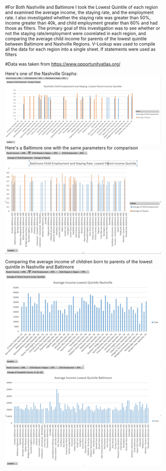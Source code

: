 #For Both Nashville and Baltimore I took the Lowest Quintile of each region and examined the average income, the staying rate, and the employment rate. I also investigated whether the staying rate was greater than 50%, income greater than 40k, and child employment greater than 60% and had those as filters. The primary goal of this investigation was to see whether or not the staying rate/employment were coorelated in each region, and comparing the average child income for parents of the lowest quintile between Baltimore and Nashville Regions. V-Lookup was used to compile all the data for each region into a single sheet. If statements were used as filters

#Data was taken from https://www.opportunityatlas.org/

Here's one of the Nashville Graphs:
![Alt Text](https://github.com/danielhong3/comparing-baltimore-nashville-child-staying-rate-and-income/blob/master/NashvilleStayEmployment.JPG)
Here's a Baltimore one with the same parameters for comparison
![Alt Text](https://github.com/danielhong3/comparing-baltimore-nashville-child-staying-rate-and-income/blob/master/BaltimoreStayEmployment.JPG)

Comparing the average income of children born to parents of the lowest quintile in Nashville and Baltimore
![Alt Text](https://github.com/danielhong3/comparing-baltimore-nashville-child-staying-rate-and-income/blob/master/NashvilleIncome.JPG)
![Alt Text](https://github.com/danielhong3/comparing-baltimore-nashville-child-staying-rate-and-income/blob/master/BaltimoreIncome.JPG)
